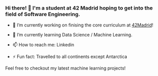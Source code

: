 ### Hi there! 👋 I'm a student at 42 Madrid hoping to get into the field of Software Engineering.

- 🔭 I’m currently working on finising the core curriculum at [42Madrid](https://www.42network.org/)!

- 🌱 I’m currently learning Data Science / Machine Learning.

- 📫 How to reach me: Linkedin

- ⚡ Fun fact: Travelled to all continents except Antarctica


Feel free to checkout my latest machine learning projects!
